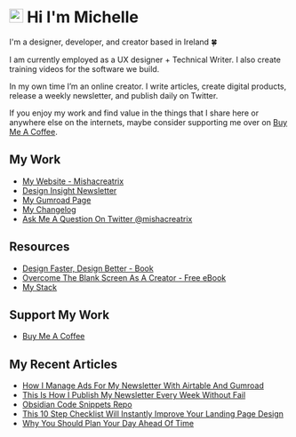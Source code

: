 # <img src="https://media.giphy.com/media/hvRJCLFzcasrR4ia7z/giphy.gif" width="25px"> Hi I'm Michelle


I'm a designer, developer, and creator based in Ireland 🍀

I am currently employed as a UX designer + Technical Writer. I also create training videos for the software we build.

In my own time I’m an online creator. I write articles, create digital products, release a weekly newsletter, and publish daily on Twitter.

If you enjoy my work and find value in the things that I share here or anywhere else on the internets, maybe consider supporting me over on [Buy Me A Coffee](https://www.buymeacoffee.com/mishacreatrix).

## My Work
- [My Website - Mishacreatrix](https://mishacreatrix.com/)
- [Design Insight Newsletter](https://designinsight.substack.com/)
- [My Gumroad Page](https://gumroad.com/mishacreatrix)
- [My Changelog](https://changelog.mishacreatrix.com/)
- [Ask Me A Question On Twitter @mishacreatrix](https://twitter.com/MishaCreatrix)

## Resources
- [Design Faster, Design Better - Book](https://designfaster.netlify.app/)
- [Overcome The Blank Screen As A Creator - Free eBook](https://gum.co/blank-screen)
- [My Stack](https://www.mishacreatrix.com/stack)

## Support My Work
- [Buy Me A Coffee](https://www.buymeacoffee.com/mishacreatrix)


## My Recent Articles

  * [How I Manage Ads For My Newsletter With Airtable And Gumroad](https://mishacreatrix.com/manage-newsletter-ads)
  * [This Is How I Publish My Newsletter Every Week Without Fail](https://mishacreatrix.com/publish-my-newsletter-every-week)
  * [Obsidian Code Snippets Repo](https://mishacreatrix.com/obsidian-templates-repo)
  * [This 10 Step Checklist Will Instantly Improve Your Landing Page Design](https://mishacreatrix.com/improve-landing-page-design)
  * [Why You Should Plan Your Day Ahead Of Time](https://mishacreatrix.com/essay-plan-your-day)
